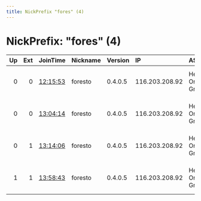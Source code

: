 ```yaml
---
title: NickPrefix "fores" (4)
---
```


# NickPrefix: "fores" (4)

|   Up |   Ext | JoinTime                                                                                            | Nickname   | Version   | IP             | AS                  | CC   |   ORp |   Dirp | OS    | Contact                            |   eFamMembers |
|-----:|------:|:----------------------------------------------------------------------------------------------------|:-----------|:----------|:---------------|:--------------------|:-----|------:|-------:|:------|:-----------------------------------|--------------:|
|    0 |     0 | [12:15:53](https://metrics.torproject.org/rs.html#details/DB95F53395BEADB74368C20A870698F1083A49F4) | foresto    | 0.4.0.5   | 116.203.208.92 | Hetzner Online GmbH | de   |   443 |   8080 | Linux | villongo at gmail dot com tor-rela |             1 |
|    0 |     0 | [13:04:14](https://metrics.torproject.org/rs.html#details/FA181E69E71E3D471F8C0328EA2A0177ED51587E) | foresto    | 0.4.0.5   | 116.203.208.92 | Hetzner Online GmbH | de   |   443 |   8080 | Linux | villongo at gmail dot com tor-rela |             1 |
|    0 |     1 | [13:14:06](https://metrics.torproject.org/rs.html#details/2936F5F73DC298A454BCB3BFAF143C585F40B536) | foresto    | 0.4.0.5   | 116.203.208.92 | Hetzner Online GmbH | de   |  9001 |     80 | Linux | villongo at gmail dot com tor-rela |             1 |
|    1 |     1 | [13:58:43](https://metrics.torproject.org/rs.html#details/9A294329ED50071E9A99FD264960F2C2AE863798) | foresto    | 0.4.0.5   | 116.203.208.92 | Hetzner Online GmbH | de   |  9001 |     80 | Linux | villongo at gmail dot com tor-rela |             1 |
